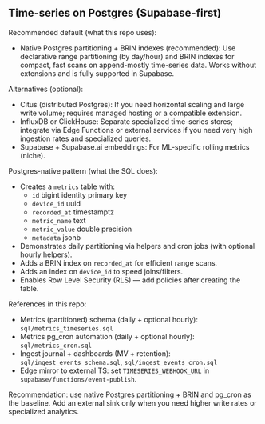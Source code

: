## Time-series on Postgres (Supabase-first)

Recommended default (what this repo uses):

- Native Postgres partitioning + BRIN indexes (recommended): Use declarative range partitioning (by day/hour) and BRIN indexes for compact, fast scans on append-mostly time-series data. Works without extensions and is fully supported in Supabase.

Alternatives (optional):

- Citus (distributed Postgres): If you need horizontal scaling and large write volume; requires managed hosting or a compatible extension.
- InfluxDB or ClickHouse: Separate specialized time-series stores; integrate via Edge Functions or external services if you need very high ingestion rates and specialized queries.
- Supabase + Supabase.ai embeddings: For ML-specific rolling metrics (niche).

Postgres-native pattern (what the SQL does):

- Creates a `metrics` table with:
  - `id` bigint identity primary key
  - `device_id` uuid
  - `recorded_at` timestamptz
  - `metric_name` text
  - `metric_value` double precision
  - `metadata` jsonb
- Demonstrates daily partitioning via helpers and cron jobs (with optional hourly helpers).
- Adds a BRIN index on `recorded_at` for efficient range scans.
- Adds an index on `device_id` to speed joins/filters.
- Enables Row Level Security (RLS) — add policies after creating the table.

References in this repo:

- Metrics (partitioned) schema (daily + optional hourly): `sql/metrics_timeseries.sql`
- Metrics pg_cron automation (daily + optional hourly): `sql/metrics_cron.sql`
- Ingest journal + dashboards (MV + retention): `sql/ingest_events_schema.sql`, `sql/ingest_events_cron.sql`
- Edge mirror to external TS: set `TIMESERIES_WEBHOOK_URL` in `supabase/functions/event-publish`.

Recommendation: use native Postgres partitioning + BRIN and pg_cron as the baseline. Add an external sink only when you need higher write rates or specialized analytics.
